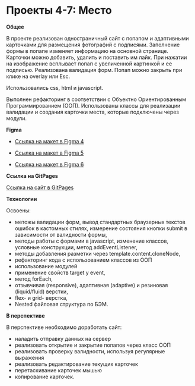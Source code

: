 # Проекты 4-7: Место

**Общее**

В проекте реализован одностраничный сайт с попапом и адаптивными 
карточками для размещения фотографий с подписями. Заполнение формы 
в попапе изменяет информацию на основной странице. Карточки можно добавить,
удалить и поставить им лайк. При нажатии на изображение всплывает попап с 
увеличенной картинкой и ее подписью. Реализована валидация форм. Попап можно 
закрыть при клике на overlay или Esc.

Использовались css, html и javascript.

Выполнен рефакторинг в соответствии с Объектно Ориентированным Программированием (ООП). 
Использованы классы для реализации валидации и создания карточки места, которые 
подключены через модули.

**Figma**

* [Ссылка на макет в Figma 4](https://www.figma.com/file/StZjf8HnoeLdiXS7dYrLAh/JavaScript.-Sprint-4)

* [Ссылка на макет в Figma 5](https://www.figma.com/file/nlYpT4VhFiwimn2YlncrcF/JavaScript.-Sprint-5?node-id=0%3A1)

* [Ссылка на макет в Figma 6](https://www.figma.com/file/XNaGNEZD5NEjeyJzAT4gMb/JavaScript.-Sprint-6?node-id=0%3A1) 


**Ссылка на GitPages**

[Ссылка на сайт в GitPages](https://dianadomino24.github.io/mesto/)

**Технологии**

Освоены:
* метожы валидации форм, вывод стандартных браузерных текстов ошибок в кастомных стилях,
измерение состояния кнопки submit в зависимости от валидности формы,
* методы работы с формами в javascript, изменение классов, 
условные конструкции, метод addEventListener,
* методы добавления разметки через template.content.cloneNode,
* рефакторинг кода с использованием классов из ООП
* использование модулей 
* применение свойств target у event,
* метод forEach,
* отзывчивая (responsive), адаптивная (adaptive) и
резиновая (liquid/fluid) верстки,
* flex- и grid- верстка,
* Nested файловая структура по БЭМ.

**В перспективе**

В перспективе необходимо доработать сайт: 

* наладить отправку данных на сервер
* реализовать открытие и закрытие попапов через класс ООП
* реализовать проверку валидности, используя регулярные выражения
* реализовать редактирование текущих карточек
* перетаскивание карточек мышью
* копирование карточек.
